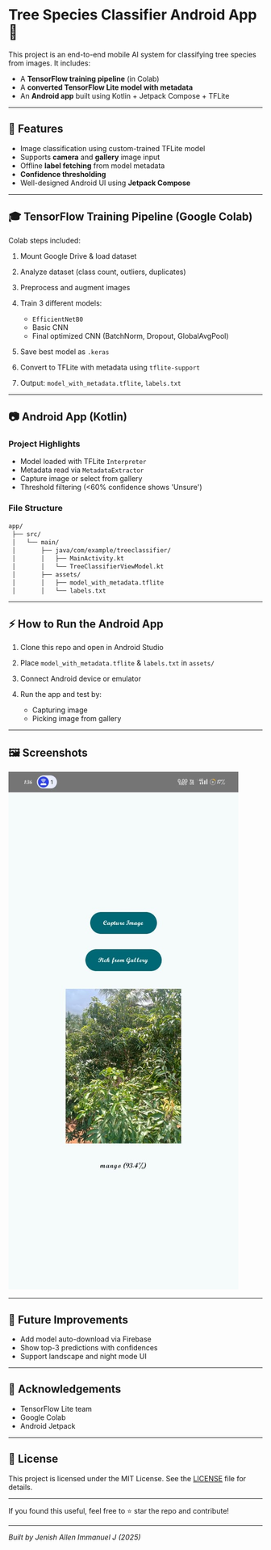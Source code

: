 # Tree Species Classifier Android App 🌳

This project is an end-to-end mobile AI system for classifying tree species from images. It includes:

* A **TensorFlow training pipeline** (in Colab)
* A **converted TensorFlow Lite model with metadata**
* An **Android app** built using Kotlin + Jetpack Compose + TFLite

---

## 📄 Features

* Image classification using custom-trained TFLite model
* Supports **camera** and **gallery** image input
* Offline **label fetching** from model metadata
* **Confidence thresholding**
* Well-designed Android UI using **Jetpack Compose**

---

## 🎓 TensorFlow Training Pipeline (Google Colab)

Colab steps included:

1. Mount Google Drive & load dataset
2. Analyze dataset (class count, outliers, duplicates)
3. Preprocess and augment images
4. Train 3 different models:

   * `EfficientNetB0`
   * Basic CNN
   * Final optimized CNN (BatchNorm, Dropout, GlobalAvgPool)
5. Save best model as `.keras`
6. Convert to TFLite with metadata using `tflite-support`
7. Output: `model_with_metadata.tflite`, `labels.txt`

---

## 📷 Android App (Kotlin)

### Project Highlights

* Model loaded with TFLite `Interpreter`
* Metadata read via `MetadataExtractor`
* Capture image or select from gallery
* Threshold filtering (<60% confidence shows 'Unsure')

### File Structure

```
app/
 ├── src/
 │   └── main/
 │       ├── java/com/example/treeclassifier/
 │       │   ├── MainActivity.kt
 │       │   └── TreeClassifierViewModel.kt
 │       ├── assets/
 │       │   ├── model_with_metadata.tflite
 │       │   └── labels.txt
```

---

## ⚡ How to Run the Android App

1. Clone this repo and open in Android Studio
2. Place `model_with_metadata.tflite` & `labels.txt` in `assets/`
3. Connect Android device or emulator
4. Run the app and test by:

   * Capturing image
   * Picking image from gallery

---
## 🖼️ Screenshots
![Screenshot](./Screenshot.jpeg) 

---
## 🚀 Future Improvements

* Add model auto-download via Firebase
* Show top-3 predictions with confidences
* Support landscape and night mode UI

---

## 🌟 Acknowledgements

* TensorFlow Lite team
* Google Colab
* Android Jetpack

---

## 🔗 License

This project is licensed under the MIT License. See the [LICENSE](LICENSE) file for details.

---

If you found this useful, feel free to ⭐ star the repo and contribute!

---

*Built by Jenish Allen Immanuel J (2025)*
